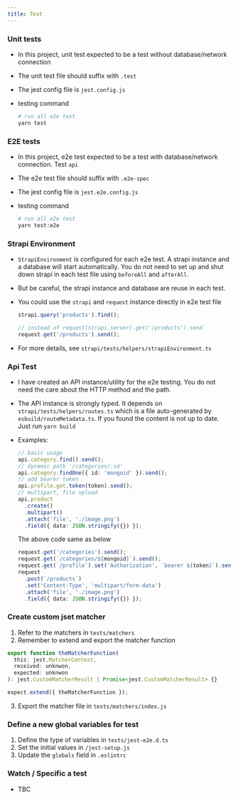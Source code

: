 ```yaml
---
title: Test
---
```


### Unit tests

- In this project, unit test expected to be a test without database/network connection
- The unit test file should suffix with `.test`
- The jest config file is `jest.config.js`
- testing command

  ```bash
  # run all e2e test
  yarn test
  ```

### E2E tests

- In this project, e2e test expected to be a test with database/network connection. Test `api`
- The e2e test file should suffix with `.e2e-spec`
- The jest config file is `jest.e2e.config.js`
- testing command

  ```bash
  # run all e2e test
  yarn test:e2e
  ```

### Strapi Environment

- `StrapiEnvironment` is configured for each e2e test. A strapi instance and a database will start automatically. You do not need to set up and shut down strapi in each test file using `beforeAll` and `afterAll`.
- But be careful, the strapi instance and database are reuse in each test.

- You could use the `strapi` and `request` instance directly in e2e test file

  ```ts
  strapi.query('products').find();

  // instead of request(strapi.server).get('/products').send`
  request.get('/products').send();
  ```

- For more details, see `strapi/tests/helpers/strapiEnvironment.ts`

### Api Test

- I have created an API instance/utility for the e2e testing. You do not need the care about the HTTP method and the path.
- The API instance is strongly typed. It depends on `strapi/tests/helpers/routes.ts` which is a file auto-generated by `esbuild/routeMetadata.ts`. If you found the content is not up to date. Just run `yarn build`
- Examples:

  ```ts
  // basic usage
  api.category.find().send();
  // dynamic path '/categories/:id'
  api.category.findOne({ id: 'mongoid' }).send();
  // add bearer token
  api.profile.get.token(token).send();
  // multipart, file upload
  api.product
    .create()
    .multipart()
    .attach('file', './image.png')
    .field({ data: JSON.stringify({}) });
  ```

  The above code same as below

  ```ts
  request.get('/categories').send();
  request.get(`/categories/${mongoid}`).send();
  request.get(`/profile`).set('Authorization', `bearer ${token}`).send();
  request
    .post(`/products`)
    .set('Content-Type', 'multipart/form-data')
    .attach('file', './image.png')
    .field({ data: JSON.stringify({}) });
  ```

### Create custom jset matcher

1. Refer to the matchers in `tests/matchers`
2. Remember to extend and export the matcher function

```ts
export function theMatcherFunction(
  this: jest.MatcherContext,
  received: unknwon,
  expected: unknwon
): jest.CustomMatcherResult | Promise<jest.CustomMatcherResult> {}

expect.extend({ theMatcherFunction });
```

3. Export the matcher file in `tests/matchers/index.js`

### Define a new global variables for test

1. Define the type of variables in `tests/jest-e2e.d.ts`
2. Set the initial values in `/jest-setup.js`
3. Update the `globals` field in `.eslintrc`

### Watch / Specific a test

- TBC
